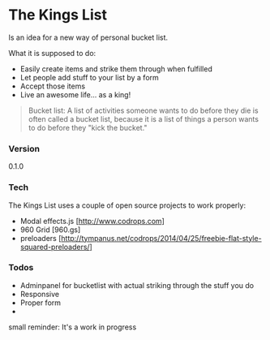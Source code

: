 # The Kings List

Is an idea for a new way of personal bucket list.

What it is supposed to do:
  - Easily create items and strike them through when fulfilled
  - Let people add stuff to your list by a form
  - Accept those items
  - Live an awesome life... as a king!


> Bucket list: A list of activities someone wants to do before they die is often called a bucket list, because it is a list of things a person wants to do before they "kick the bucket."


### Version
0.1.0

### Tech

The Kings List uses a couple of open source projects to work properly:

* Modal effects.js [http://www.codrops.com]
* 960 Grid [960.gs]
* preloaders [http://tympanus.net/codrops/2014/04/25/freebie-flat-style-squared-preloaders/]

### Todos

 - Adminpanel for bucketlist with actual striking through the stuff you do
 - Responsive
 - Proper form
 - 

small reminder: It's a work in progress
